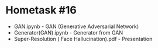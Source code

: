 # Hometask #16
- GAN.ipynb - GAN (Generative Adversarial Network)
- Generator(GAN).ipynb - Generator from GAN
- Super-Resolution ( Face Hallucination).pdf  - Presentation
